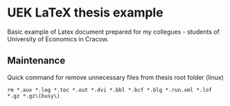# UEK LaTeX thesis example
Basic example of Latex document prepared for my collegues - students of University of Economics in Cracow.

## Maintenance
Quick command for remove unnecessary files from thesis root folder (linux)

```
rm *.aux *.log *.toc *.out *.dvi *.bbl *.bcf *.blg *.run.xml *.lof *.gz *.gz\(busy\)
```
